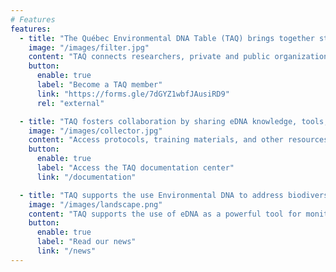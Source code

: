 ```yaml
---
# Features
features:
  - title: "The Québec Environmental DNA Table (TAQ) brings together stakeholders around eDNA science in Québec."
    image: "/images/filter.jpg"
    content: "TAQ connects researchers, private and public organizations, first nations to support the development and application of environmental DNA (eDNA) standards."
    button:
      enable: true
      label: "Become a TAQ member"
      link: "https://forms.gle/7dGYZ1wbfJAusiRD9"
      rel: "external"

  - title: "TAQ fosters collaboration by sharing eDNA knowledge, tools, and best practices."
    image: "/images/collector.jpg"
    content: "Access protocols, training materials, and other resources to help you navigate the growing field of environmental DNA."
    button:
      enable: true
      label: "Access the TAQ documentation center"
      link: "/documentation"

  - title: "TAQ supports the use Environmental DNA to address biodiversity challenges."
    image: "/images/landscape.png"
    content: "TAQ supports the use of eDNA as a powerful tool for monitoring and assessing biodiversity — to better understand the distribution of keystone species, cryptic animals, and invasive taxa in natural and managed ecosystems."
    button:
      enable: true
      label: "Read our news"
      link: "/news"
---
```

